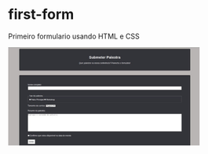 # first-form
Primeiro formulario usando HTML e CSS

<img height="200" src="print.jpeg" style="max-width: 100%;"> 
